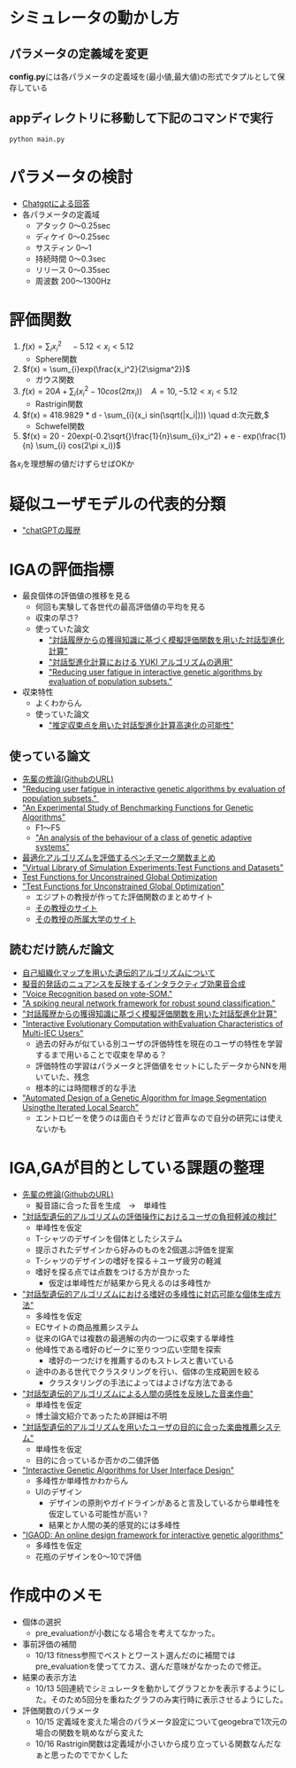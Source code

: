 # シミュレータの動かし方
## パラメータの定義域を変更
**config.py**には各パラメータの定義域を(最小値,最大値)の形式でタプルとして保存している
## appディレクトリに移動して下記のコマンドで実行
```tarminal
python main.py
```
# パラメータの検討
- [Chatgptによる回答](https://chatgpt.com/s/t_68be5ddb84a08191a54ae9eadee2b8c5)
- 各パラメータの定義域
    - アタック 0～0.25sec
    - ディケイ 0～0.25sec
    - サスティン 0～1
    - 持続時間 0～0.3sec
    - リリース 0～0.35sec
    - 周波数 200～1300Hz

# 評価関数
1. $f(x) = \sum_{i}x_i^2 \quad -5.12<x_i<5.12$
    - Sphere関数
2. $f(x) = \sum_{i}exp(\frac{x_i^2}{2\sigma^2})$
    - ガウス関数
3. $f(x) = 20A + \sum_{i}(x_i^2 - 10cos(2\pi x_i)) \quad A = 10,-5.12<x_i<5.12$
    - Rastrigin関数
4. $f(x) = 418.9829 * d - \sum_{i}(x_i sin(\sqrt(|x_i|))) \quad d:次元数,$
    - Schwefel関数
5. $f(x) = 20 - 20exp(-0.2\sqrt{}\frac{1}{n}\sum_{i}x_i^2) + e - exp(\frac{1}{n} \sum_{i} cos(2\pi x_i))$

各$`x_i`$を理想解の値だけずらせばOKか

# 疑似ユーザモデルの代表的分類

- ["chatGPTの履歴](https://chatgpt.com/share/68c77ce7-6394-8009-95de-de186ff53d2d)


# IGAの評価指標
- 最良個体の評価値の推移を見る
    - 何回も実験して各世代の最高評価値の平均を見る
    - 収束の早さ?
    - 使っていた論文
        - ["対話履歴からの獲得知識に基づく模擬評価関数を用いた対話型進化計算"](https://www.jstage.jst.go.jp/article/jjske/14/4/14_TJSKE-D-15-00069/_pdf)
        - ["対話型進化計算における YUKI アルゴリズムの適用"](https://www.jstage.jst.go.jp/article/jsoft/37/1/37_553/_pdf/-char/ja)
        - ["Reducing user fatigue in interactive genetic algorithms by evaluation of population subsets."](https://www.cse.unr.edu/~quiroz/inc/docs/trans2009.pdf)
- 収束特性
    - よくわからん
    - 使っていた論文
        - ["推定収束点を用いた対話型進化計算高速化の可能性"](https://api.lib.kyushu-u.ac.jp/opac_download_md/1810697/FSS2017.pdf)

## 使っている論文
- [先輩の修論(GithubのURL)](https://github.com/mocoatsu/Research)
- ["Reducing user fatigue in interactive genetic algorithms by evaluation of population subsets." ](https://www.cse.unr.edu/~quiroz/inc/docs/trans2009.pdf)
- ["An Experimental Study of Benchmarking Functions for Genetic Algorithms"](https://www.researchgate.net/publication/220662178_An_Experimental_Study_of_Benchmarking_Functions_for_Genetic_Algorithms)
    - F1～F5
    - ["An analysis of the behaviour of a class of genetic adaptive systems"](https://deepblue.lib.umich.edu/handle/2027.42/4507)
- [最適化アルゴリズムを評価するベンチマーク関数まとめ](https://qiita.com/tomitomi3/items/d4318bf7afbc1c835dda)
- ["Virtual Library of Simulation Experiments:Test Functions and Datasets"](https://www.sfu.ca/~ssurjano/optimization.html)
- [Test Functions for Unconstrained Global Optimization](http://www-optima.amp.i.kyoto-u.ac.jp/member/student/hedar/Hedar_files/TestGO_files/Page364.htm)
- ["Test Functions for Unconstrained Global Optimization"](http://www-optima.amp.i.kyoto-u.ac.jp/member/student/hedar/Hedar_files/TestGO_files/Page364.htm)
    - エジプトの教授が作ってた評価関数のまとめサイト
    - [その教授のサイト](http://www-optima.amp.i.kyoto-u.ac.jp/member/student/hedar/Hedar_files/AboutMe.htm)
    - [その教授の所属大学のサイト](https://www.aun.edu.eg/fci/abdel-rahman-hedar-abdel-rahman-ahmed)


## 読むだけ読んだ論文
- [自己組織化マップを用いた遺伝的アルゴリズムについて](https://doi.org/10.1299/jsmeoptis.2008.8.93)
- [擬音的発話のニュアンスを反映するインタラクティブ効果音合成](https://www.interaction-ipsj.org/proceedings/2024/data/pdf/1B-34.pdf)
- ["Voice Recognition based on vote-SOM."](https://www.researchgate.net/publication/281284888_Voice_Recognition_based_on_vote-SOM)
- ["A spiking neural network framework for robust sound classification."](https://www.frontiersin.org/journals/neuroscience/articles/10.3389/fnins.2018.00836/full)
- ["対話履歴からの獲得知識に基づく模擬評価関数を用いた対話型進化計算"](https://www.jstage.jst.go.jp/article/jjske/14/4/14_TJSKE-D-15-00069/_pdf)
- ["Interactive Evolutionary Computation withEvaluation Characteristics of Multi-IEC Users"](https://catalog.lib.kyushu-u.ac.jp/opac_download_md/4488101/IntConf101.pdf)
    - 過去の好みが似ている別ユーザの評価特性を現在のユーザの特性を学習するまで用いることで収束を早める？
    - 評価特性の学習はパラメータと評価値をセットにしたデータからNNを用いていた、残念
    - 根本的には時間稼ぎ的な手法
- ["Automated Design of a Genetic Algorithm for Image Segmentation Usingthe Iterated Local Search"](https://www.scitepress.org/Papers/2024/129085/129085.pdf)
    - エントロピーを使うのは面白そうだけど音声なので自分の研究には使えないかも


# IGA,GAが目的としている課題の整理
- [先輩の修論(GithubのURL)](https://github.com/mocoatsu/Research)
    - 擬音語に合った音を生成　→　単峰性
- ["対話型遺伝的アルゴリズムの評価操作におけるユーザの負担軽減の検討"](https://www.jstage.jst.go.jp/article/jsmecmd/2007.20/0/2007.20_315/_pdf/-char/ja)
    - 単峰性を仮定
    - T-シャツのデザインを個体としたシステム
    - 提示されたデザインから好みのものを2個選ぶ評価を提案
    - T-シャツのデザインの嗜好を探る＋ユーザ疲労の軽減
    - 嗜好を探る点では点数をつける方が良かった
        - 仮定は単峰性だが結果から見えるのは多峰性か
- ["対話型遺伝的アルゴリズムにおける嗜好の多峰性に対応可能な個体生成方法"](https://www.jstage.jst.go.jp/article/tjsai/24/1/24_1_127/_pdf)
    - 多峰性を仮定
    - ECサイトの商品推薦システム
    - 従来のIGAでは複数の最適解の内の一つに収束する単峰性
    - 他峰性である嗜好のピークに至りつつ広い空間を探索
        - 嗜好の一つだけを推薦するのもストレスと書いている
    - 途中のある世代でクラスタリングを行い、個体の生成範囲を絞る
        - クラスタリングの手法によってはよさげな方法である
- ["対話型遺伝的アルゴリズムによる人間の感性を反映した音楽作曲"](https://www.jstage.jst.go.jp/article/jsoft/17/6/17_KJ00003983705/_pdf/-char/ja)
    - 単峰性を仮定
    - 博士論文紹介であったため詳細は不明
- ["対話型遺伝的アルゴリズムを用いたユーザの目的に合った楽曲推薦システム"](https://db-event.jpn.org/deim2010/proceedings/files/A4-1.pdf)
    - 単峰性を仮定
    - 目的に合っているか否かの二値評価
- ["Interactive Genetic Algorithms for User Interface Design"](https://www.cse.unr.edu/~dascalus/CEC2007_Quiroz.pdf)
    - 多峰性か単峰性かわからん
    - UIのデザイン
        - デザインの原則やガイドラインがあると言及しているから単峰性を仮定している可能性が高い？
        - 結果とか人間の美的感覚的には多峰性
- ["IGAOD: An online design framework for interactive genetic algorithms"](https://www.researchgate.net/publication/363741083_IGAOD_An_online_design_framework_for_interactive_genetic_algorithms#:~:text=In%20order%20to%20prompt%20the,IGA%29%2C%20the)
    - 多峰性を仮定
    - 花瓶のデザインを0～10で評価
    


# 作成中のメモ
 - 個体の選択
    - pre_evaluationが小数になる場合を考えてなかった。
- 事前評価の補間
    - 10/13 fitness参照でベストとワースト選んだのに補間ではpre_evaluationを使っててカス、選んだ意味がなかったので修正。
- 結果の表示方法
    - 10/13 5回連続でシミュレータを動かしてグラフとかを表示するようにした。そのため5回分を重ねたグラフのみ実行時に表示させるようにした。
- 評価関数のパラメータ
    - 10/15 定義域を変えた場合のパラメータ設定についてgeogebraで1次元の場合の関数を眺めながら変えた
    - 10/16 Rastrigin関数は定義域が小さいから成り立っている関数なんだなぁと思ったのででかくした
